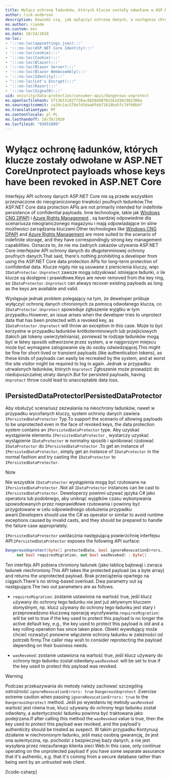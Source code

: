 ```yaml
---
title: Wyłącz ochronę ładunków, których klucze zostały odwołane w ASP.NET Core
author: rick-anderson
description: Dowiedz się, jak wyłączyć ochronę danych, a następnie chronić klucze, które zostały odwołane w aplikacji ASP.NET Core.
ms.author: riande
ms.custom: mvc
ms.date: 10/24/2018
no-loc:
- ':::no-loc(appsettings.json):::'
- ':::no-loc(ASP.NET Core Identity):::'
- ':::no-loc(cookie):::'
- ':::no-loc(Cookie):::'
- ':::no-loc(Blazor):::'
- ':::no-loc(Blazor Server):::'
- ':::no-loc(Blazor WebAssembly):::'
- ':::no-loc(Identity):::'
- ":::no-loc(Let's Encrypt):::"
- ':::no-loc(Razor):::'
- ':::no-loc(SignalR):::'
uid: security/data-protection/consumer-apis/dangerous-unprotect
ms.openlocfilehash: 5f13b53182f720ac8b58d90701561d381981308a
ms.sourcegitcommit: ca34c1ac578e7d3daa0febf1810ba5fc74f60bbf
ms.translationtype: MT
ms.contentlocale: pl-PL
ms.lasthandoff: 10/30/2020
ms.locfileid: "93051099"
---
```

# <a name="unprotect-payloads-whose-keys-have-been-revoked-in-aspnet-core"></a><span data-ttu-id="ce1a9-103">Wyłącz ochronę ładunków, których klucze zostały odwołane w ASP.NET Core</span><span class="sxs-lookup"><span data-stu-id="ce1a9-103">Unprotect payloads whose keys have been revoked in ASP.NET Core</span></span>

<a name="data-protection-consumer-apis-dangerous-unprotect"></a>

<span data-ttu-id="ce1a9-104">Interfejsy API ochrony danych ASP.NET Core nie są przede wszystkim przeznaczone do nieograniczonego trwałości poufnych ładunków.</span><span class="sxs-lookup"><span data-stu-id="ce1a9-104">The ASP.NET Core data protection APIs are not primarily intended for indefinite persistence of confidential payloads.</span></span> <span data-ttu-id="ce1a9-105">Inne technologie, takie jak [Windows CNG DPAPI](/windows/win32/seccng/cng-dpapi) i [Azure Rights Management](/rights-management/) , są bardziej odpowiednie dla scenariusza nieograniczonego magazynu i mają odpowiadające im silne możliwości zarządzania kluczami.</span><span class="sxs-lookup"><span data-stu-id="ce1a9-105">Other technologies like [Windows CNG DPAPI](/windows/win32/seccng/cng-dpapi) and [Azure Rights Management](/rights-management/) are more suited to the scenario of indefinite storage, and they have correspondingly strong key management capabilities.</span></span> <span data-ttu-id="ce1a9-106">Oznacza to, że nie ma żadnych zakazów używania ASP.NET Core interfejsów API ochrony danych do długoterminowej ochrony poufnych danych.</span><span class="sxs-lookup"><span data-stu-id="ce1a9-106">That said, there's nothing prohibiting a developer from using the ASP.NET Core data protection APIs for long-term protection of confidential data.</span></span> <span data-ttu-id="ce1a9-107">Klucze nigdy nie są usuwane z pierścienia kluczy, więc `IDataProtector.Unprotect` zawsze mogą odzyskiwać istniejące ładunki, o ile klucze są dostępne i prawidłowe.</span><span class="sxs-lookup"><span data-stu-id="ce1a9-107">Keys are never removed from the key ring, so `IDataProtector.Unprotect` can always recover existing payloads as long as the keys are available and valid.</span></span>

<span data-ttu-id="ce1a9-108">Występuje jednak problem polegający na tym, że deweloper próbuje wyłączyć ochronę danych chronionych za pomocą odwołanego klucza, co `IDataProtector.Unprotect` spowoduje zgłoszenie wyjątku w tym przypadku.</span><span class="sxs-lookup"><span data-stu-id="ce1a9-108">However, an issue arises when the developer tries to unprotect data that has been protected with a revoked key, as `IDataProtector.Unprotect` will throw an exception in this case.</span></span> <span data-ttu-id="ce1a9-109">Może to być korzystne w przypadku ładunków krótkoterminowych lub przejściowych (takich jak tokeny uwierzytelniania), ponieważ te rodzaje ładunków mogą być w łatwy sposób odtworzone przez system, a w najgorszym miejscu może być wymagane zalogowanie się do osoby odwiedzającej.</span><span class="sxs-lookup"><span data-stu-id="ce1a9-109">This might be fine for short-lived or transient payloads (like authentication tokens), as these kinds of payloads can easily be recreated by the system, and at worst the site visitor might be required to log in again.</span></span> <span data-ttu-id="ce1a9-110">Jednak w przypadku utrwalonych ładunków, których `Unprotect` Zgłoszenie może prowadzić do niedopuszczalnej utraty danych.</span><span class="sxs-lookup"><span data-stu-id="ce1a9-110">But for persisted payloads, having `Unprotect` throw could lead to unacceptable data loss.</span></span>

## <a name="ipersisteddataprotector"></a><span data-ttu-id="ce1a9-111">IPersistedDataProtector</span><span class="sxs-lookup"><span data-stu-id="ce1a9-111">IPersistedDataProtector</span></span>

<span data-ttu-id="ce1a9-112">Aby obsłużyć scenariusz zezwalania na nieochrony ładunków, nawet w przypadku wycofanych kluczy, system ochrony danych zawiera `IPersistedDataProtector` Typ.</span><span class="sxs-lookup"><span data-stu-id="ce1a9-112">To support the scenario of allowing payloads to be unprotected even in the face of revoked keys, the data protection system contains an `IPersistedDataProtector` type.</span></span> <span data-ttu-id="ce1a9-113">Aby uzyskać wystąpienie elementu `IPersistedDataProtector` , wystarczy uzyskać wystąpienie `IDataProtector` w normalny sposób i spróbować rzutować `IDataProtector` do `IPersistedDataProtector` .</span><span class="sxs-lookup"><span data-stu-id="ce1a9-113">To get an instance of `IPersistedDataProtector`, simply get an instance of `IDataProtector` in the normal fashion and try casting the `IDataProtector` to `IPersistedDataProtector`.</span></span>

> [!NOTE]
> <span data-ttu-id="ce1a9-114">Nie wszystkie `IDataProtector` wystąpienia mogą być rzutowane na `IPersistedDataProtector` .</span><span class="sxs-lookup"><span data-stu-id="ce1a9-114">Not all `IDataProtector` instances can be cast to `IPersistedDataProtector`.</span></span> <span data-ttu-id="ce1a9-115">Deweloperzy powinni używać języka C# jako operatora lub podobnego, aby uniknąć wyjątków czasu wykonywania spowodowanych przez nieprawidłowe rzutowania i powinny być przygotowane w celu odpowiedniego obsłużenia przypadku awarii.</span><span class="sxs-lookup"><span data-stu-id="ce1a9-115">Developers should use the C# as operator or similar to avoid runtime exceptions caused by invalid casts, and they should be prepared to handle the failure case appropriately.</span></span>

<span data-ttu-id="ce1a9-116">`IPersistedDataProtector` uwidacznia następującą powierzchnię interfejsu API:</span><span class="sxs-lookup"><span data-stu-id="ce1a9-116">`IPersistedDataProtector` exposes the following API surface:</span></span>

```csharp
DangerousUnprotect(byte[] protectedData, bool ignoreRevocationErrors,
     out bool requiresMigration, out bool wasRevoked) : byte[]
```

<span data-ttu-id="ce1a9-117">Ten interfejs API pobiera chroniony ładunek (jako tablicę bajtową) i zwraca ładunek niechroniony.</span><span class="sxs-lookup"><span data-stu-id="ce1a9-117">This API takes the protected payload (as a byte array) and returns the unprotected payload.</span></span> <span data-ttu-id="ce1a9-118">Brak przeciążenia opartego na ciągach.</span><span class="sxs-lookup"><span data-stu-id="ce1a9-118">There's no string-based overload.</span></span> <span data-ttu-id="ce1a9-119">Dwa parametry out są następujące.</span><span class="sxs-lookup"><span data-stu-id="ce1a9-119">The two out parameters are as follows.</span></span>

* <span data-ttu-id="ce1a9-120">`requiresMigration`: zostanie ustawiona na wartość true, jeśli klucz używany do ochrony tego ładunku nie jest już aktywnym kluczem domyślnym, np. klucz używany do ochrony tego ładunku jest stary i przeprowadzono kluczową operację wycofywania.</span><span class="sxs-lookup"><span data-stu-id="ce1a9-120">`requiresMigration`: will be set to true if the key used to protect this payload is no longer the active default key, e.g., the key used to protect this payload is old and a key rolling operation has since taken place.</span></span> <span data-ttu-id="ce1a9-121">Obiekt wywołujący może chcieć rozważyć ponowne włączenie ochrony ładunku w zależności od potrzeb firmy.</span><span class="sxs-lookup"><span data-stu-id="ce1a9-121">The caller may wish to consider reprotecting the payload depending on their business needs.</span></span>

* <span data-ttu-id="ce1a9-122">`wasRevoked`: zostanie ustawiona na wartość true, jeśli klucz używany do ochrony tego ładunku został odwołany.</span><span class="sxs-lookup"><span data-stu-id="ce1a9-122">`wasRevoked`: will be set to true if the key used to protect this payload was revoked.</span></span>

>[!WARNING]
> <span data-ttu-id="ce1a9-123">Podczas przekazywania do metody należy zachować szczególną ostrożność `ignoreRevocationErrors: true` `DangerousUnprotect` .</span><span class="sxs-lookup"><span data-stu-id="ce1a9-123">Exercise extreme caution when passing `ignoreRevocationErrors: true` to the `DangerousUnprotect` method.</span></span> <span data-ttu-id="ce1a9-124">Jeśli po wywołaniu tej metody `wasRevoked` wartość jest równa true, klucz używany do ochrony tego ładunku został odwołany, a autentyczność ładunku powinna być traktowana jako podejrzana.</span><span class="sxs-lookup"><span data-stu-id="ce1a9-124">If after calling this method the `wasRevoked` value is true, then the key used to protect this payload was revoked, and the payload's authenticity should be treated as suspect.</span></span> <span data-ttu-id="ce1a9-125">W takim przypadku Kontynuuj działanie w niechronionym ładunku, jeśli masz osobną gwarancję, że jest ona autentyczna, np. pochodzi z bezpiecznej bazy danych, a nie jest wysyłana przez niezaufanego klienta sieci Web.</span><span class="sxs-lookup"><span data-stu-id="ce1a9-125">In this case, only continue operating on the unprotected payload if you have some separate assurance that it's authentic, e.g. that it's coming from a secure database rather than being sent by an untrusted web client.</span></span>

[!code-csharp[](dangerous-unprotect/samples/dangerous-unprotect.cs)]
